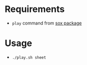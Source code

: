 # Requirements

- ```play``` command from [sox package](http://sox.sourceforge.net)

# Usage

- 
    ```
    ./play.sh sheet
    ```